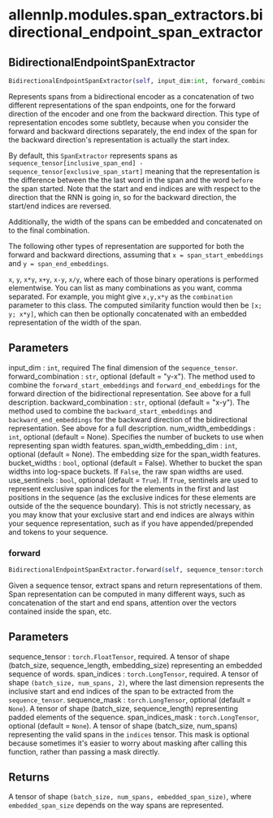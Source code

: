 # allennlp.modules.span_extractors.bidirectional_endpoint_span_extractor

## BidirectionalEndpointSpanExtractor
```python
BidirectionalEndpointSpanExtractor(self, input_dim:int, forward_combination:str='y-x', backward_combination:str='x-y', num_width_embeddings:int=None, span_width_embedding_dim:int=None, bucket_widths:bool=False, use_sentinels:bool=True) -> None
```

Represents spans from a bidirectional encoder as a concatenation of two different
representations of the span endpoints, one for the forward direction of the encoder
and one from the backward direction. This type of representation encodes some subtlety,
because when you consider the forward and backward directions separately, the end index
of the span for the backward direction's representation is actually the start index.

By default, this ``SpanExtractor`` represents spans as
``sequence_tensor[inclusive_span_end] - sequence_tensor[exclusive_span_start]``
meaning that the representation is the difference between the the last word in the span
and the word `before` the span started. Note that the start and end indices are with
respect to the direction that the RNN is going in, so for the backward direction, the
start/end indices are reversed.

Additionally, the width of the spans can be embedded and concatenated on to the
final combination.

The following other types of representation are supported for both the forward and backward
directions, assuming that ``x = span_start_embeddings`` and ``y = span_end_embeddings``.

``x``, ``y``, ``x*y``, ``x+y``, ``x-y``, ``x/y``, where each of those binary operations
is performed elementwise.  You can list as many combinations as you want, comma separated.
For example, you might give ``x,y,x*y`` as the ``combination`` parameter to this class.
The computed similarity function would then be ``[x; y; x*y]``, which can then be optionally
concatenated with an embedded representation of the width of the span.

Parameters
----------
input_dim : ``int``, required
    The final dimension of the ``sequence_tensor``.
forward_combination : ``str``, optional (default = "y-x").
    The method used to combine the ``forward_start_embeddings`` and ``forward_end_embeddings``
    for the forward direction of the bidirectional representation.
    See above for a full description.
backward_combination : ``str``, optional (default = "x-y").
    The method used to combine the ``backward_start_embeddings`` and ``backward_end_embeddings``
    for the backward direction of the bidirectional representation.
    See above for a full description.
num_width_embeddings : ``int``, optional (default = None).
    Specifies the number of buckets to use when representing
    span width features.
span_width_embedding_dim : ``int``, optional (default = None).
    The embedding size for the span_width features.
bucket_widths : ``bool``, optional (default = False).
    Whether to bucket the span widths into log-space buckets. If ``False``,
    the raw span widths are used.
use_sentinels : ``bool``, optional (default = ``True``).
    If ``True``, sentinels are used to represent exclusive span indices for the elements
    in the first and last positions in the sequence (as the exclusive indices for these
    elements are outside of the the sequence boundary). This is not strictly necessary,
    as you may know that your exclusive start and end indices are always within your sequence
    representation, such as if you have appended/prepended <START> and <END> tokens to your
    sequence.

### forward
```python
BidirectionalEndpointSpanExtractor.forward(self, sequence_tensor:torch.FloatTensor, span_indices:torch.LongTensor, sequence_mask:torch.LongTensor=None, span_indices_mask:torch.LongTensor=None) -> torch.FloatTensor
```

Given a sequence tensor, extract spans and return representations of
them. Span representation can be computed in many different ways,
such as concatenation of the start and end spans, attention over the
vectors contained inside the span, etc.

Parameters
----------
sequence_tensor : ``torch.FloatTensor``, required.
    A tensor of shape (batch_size, sequence_length, embedding_size)
    representing an embedded sequence of words.
span_indices : ``torch.LongTensor``, required.
    A tensor of shape ``(batch_size, num_spans, 2)``, where the last
    dimension represents the inclusive start and end indices of the
    span to be extracted from the ``sequence_tensor``.
sequence_mask : ``torch.LongTensor``, optional (default = ``None``).
    A tensor of shape (batch_size, sequence_length) representing padded
    elements of the sequence.
span_indices_mask : ``torch.LongTensor``, optional (default = ``None``).
    A tensor of shape (batch_size, num_spans) representing the valid
    spans in the ``indices`` tensor. This mask is optional because
    sometimes it's easier to worry about masking after calling this
    function, rather than passing a mask directly.

Returns
-------
A tensor of shape ``(batch_size, num_spans, embedded_span_size)``,
where ``embedded_span_size`` depends on the way spans are represented.

